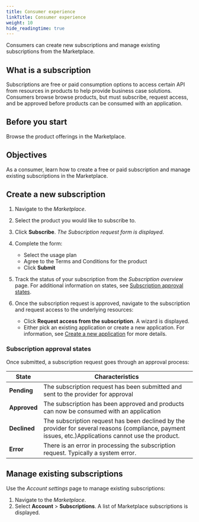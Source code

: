 ```yaml
---
title: Consumer experience
linkTitle: Consumer experience
weight: 10
hide_readingtime: true
---
```


Consumers can create new subscriptions and manage existing subscriptions from the Marketplace.

## What is a subscription

Subscriptions are free or paid consumption options to access certain API from resources in products to help provide business case solutions. Consumers browse browse products, but must subscribe, request access, and be approved before products can be consumed with an application.

## Before you start

Browse the product offerings in the Marketplace.

## Objectives

As a consumer, learn how to create a free or paid subscription and manage existing subscriptions in the Marketplace. 

## Create a new subscription

1. Navigate to the *Marketplace*.
2. Select the product you would like to subscribe to.
3. Click **Subscribe**. *The Subscription request form is displayed*.
4. Complete the form:

    * Select the usage plan
    * Agree to the Terms and Conditions for the product
    * Click **Submit**

5. Track the status of your subscription from the *Subscription overview* page. For additional information on states, see [Subscription approval states](#subsrcitopn-approval-states).
6. Once the subscription request is approved, navigate to the subscription and request access to the underlying resources:

    * Click **Request access from the subscription**. A wizard is displayed.
    * Either pick an existing application or create a new application. For information, see [Create a new application](/docs/manage_marketplace/consumer_experience/application_management#create-a-new-application) for more details.

### Subscription approval states

Once submitted, a subscription request goes through an approval process:

| State         | Characteristics                                                             |
|---------------|-----------------------------------------------------------------------------|
| **Pending**   | The subscription request has been submitted and sent to the provider for approval |
| **Approved**  | The subscription has been approved and products can now be consumed with an application |
| **Declined**  | The subscription request has been declined by the provider for several reasons (compliance, payment issues, etc.)Applications cannot use the product. |
| **Error**     | There is an error in processing the subscription request. Typically a system error. |

## Manage existing subscriptions

Use the *Account settings* page to manage existing subscriptions:

1. Navigate to the *Marketplace*.
2. Select **Account** > **Subscriptions**. A list of Marketplace subscriptions is displayed.
